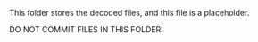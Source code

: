 This folder stores the decoded files, and this file is a placeholder.

DO NOT COMMIT FILES IN THIS FOLDER!

